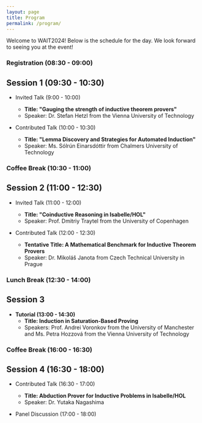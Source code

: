 ```yaml
---
layout: page
title: Program
permalink: /program/
---
```


Welcome to WAIT2024! Below is the schedule for the day.
We look forward to seeing you at the event!

### Registration (08:30 - 09:00)

## Session 1 (09:30 - 10:30)
- Invited Talk (9:00 - 10:00)
  - **Title: "Gauging the strength of inductive theorem provers"**  
  - Speaker: Dr. Stefan Hetzl from the Vienna University of Technology

- Contributed Talk (10:00 - 10:30)
  - **Title: "Lemma Discovery and Strategies for Automated Induction"**
  - Speaker: Ms. Sólrún Einarsdóttir from Chalmers University of Technology

### Coffee Break (10:30 - 11:00)

## Session 2 (11:00 - 12:30) 
- Invited Talk (11:00 - 12:00)
  - **Title: "Coinductive Reasoning in Isabelle/HOL"**
  - Speaker:  Prof. Dmitriy Traytel from the University of Copenhagen
  
- Contributed Talk (12:00 - 12:30)
  - **Tentative Title: A Mathematical Benchmark for Inductive Theorem Provers**
  - Speaker: Dr. Mikoláš Janota from Czech Technical University in Prague

### Lunch Break (12:30 - 14:00)

## Session 3  
- **Tutorial (13:00 - 14:30)**
  - **Title: Induction in Saturation-Based Proving**
  - Speakers: Prof. Andrei Voronkov from the University of Manchester and Ms. Petra Hozzová from the Vienna University of Technology

### Coffee Break (16:00 - 16:30)

## Session 4 (16:30 - 18:00)
- Contributed Talk (16:30 - 17:00)
  - **Title: Abduction Prover for Inductive Problems in Isabelle/HOL**
  - Speaker: Dr. Yutaka Nagashima
  
- Panel Discussion (17:00 - 18:00)
